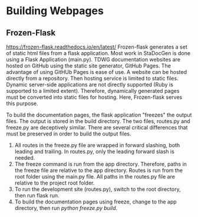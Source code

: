 # Building Webpages
## Frozen-Flask
https://frozen-flask.readthedocs.io/en/latest/
Frozen-flask generates a set of static html files from a flask application. Most work in StaDocGen 
is done using a Flask Application (main.py). TDWG documentation websites are hosted on GitHub using the 
static site generator, GitHub Pages. The advantage of using GitHUb Pages is ease of use. A website can be hosted directly
from a repository. Then hosting service is limited to static files. Dynamic server-side applications are not directly
supported (Ruby is supported to a limited extent). Therefore, dynamically generated pages must be converted into
static files for hosting. Here, Frozen-flask serves this purpose.

To build the documentation pages, the flask application "freezes" the output files. The output is stored in the build directory.
The two files, routes.py and freeze.py are deceptively similar. There are several critical differences that must be preserved in order to build
the output files.
1. All routes in the freeze.py file are wrapped in forward slashing, both leading and trailing. In routes.py, only the leading forward slash is needed.
2. The freeze command is run from the app directory. Therefore, paths in the freeze file are relative to the app directory. Routes is run from the root folder using the main.py file. All paths in the routes.py file are relative to the project root folder.
3. To run the development site (routes.py), switch to the root directory, then run flask run.
4. To build the documentation pages using freeze, change to the app directory, then run *python freeze.py build*.
